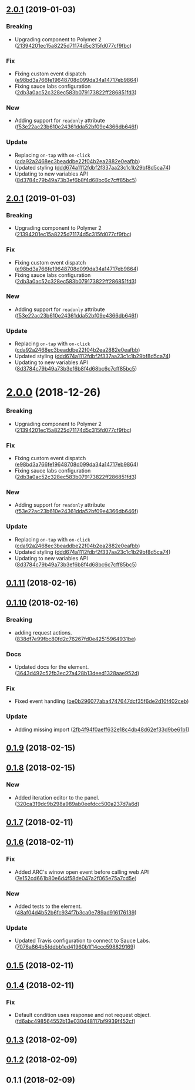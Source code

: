 <a name="2.0.1"></a>
## [2.0.1](https://github.com/advanced-rest-client/request-actions-panel/compare/0.1.10...2.0.1) (2019-01-03)


### Breaking

* Upgrading component to Polymer 2 ([21394201ec15a8225d71174d5c315fd077cf9fbc](https://github.com/advanced-rest-client/request-actions-panel/commit/21394201ec15a8225d71174d5c315fd077cf9fbc))

### Fix

* Fixing custom event dispatch ([e98bd3a766fe19648708d099da34a14717eb9864](https://github.com/advanced-rest-client/request-actions-panel/commit/e98bd3a766fe19648708d099da34a14717eb9864))
* Fixing sauce labs configuration ([2db3a0ac52c328ec583b079173822ff286851fd3](https://github.com/advanced-rest-client/request-actions-panel/commit/2db3a0ac52c328ec583b079173822ff286851fd3))

### New

* Adding support for `readonly` attribute ([f53e22ac23b610e24361dda52bf09e4366db646f](https://github.com/advanced-rest-client/request-actions-panel/commit/f53e22ac23b610e24361dda52bf09e4366db646f))

### Update

* Replacing `on-tap` with `on-click` ([cda92a2468ec3beaddbe22f04b2ea2882e0eafbb](https://github.com/advanced-rest-client/request-actions-panel/commit/cda92a2468ec3beaddbe22f04b2ea2882e0eafbb))
* Updated styling ([ddd674a1112fdbf2f337aa23c1c1b29bf8d5ca74](https://github.com/advanced-rest-client/request-actions-panel/commit/ddd674a1112fdbf2f337aa23c1c1b29bf8d5ca74))
* Updating to new variables API ([8d3784c79b49a73b3ef6b8f4d68bc6c7cff85bc5](https://github.com/advanced-rest-client/request-actions-panel/commit/8d3784c79b49a73b3ef6b8f4d68bc6c7cff85bc5))



<a name="2.0.1"></a>
## [2.0.1](https://github.com/advanced-rest-client/request-actions-panel/compare/0.1.10...2.0.1) (2019-01-03)


### Breaking

* Upgrading component to Polymer 2 ([21394201ec15a8225d71174d5c315fd077cf9fbc](https://github.com/advanced-rest-client/request-actions-panel/commit/21394201ec15a8225d71174d5c315fd077cf9fbc))

### Fix

* Fixing custom event dispatch ([e98bd3a766fe19648708d099da34a14717eb9864](https://github.com/advanced-rest-client/request-actions-panel/commit/e98bd3a766fe19648708d099da34a14717eb9864))
* Fixing sauce labs configuration ([2db3a0ac52c328ec583b079173822ff286851fd3](https://github.com/advanced-rest-client/request-actions-panel/commit/2db3a0ac52c328ec583b079173822ff286851fd3))

### New

* Adding support for `readonly` attribute ([f53e22ac23b610e24361dda52bf09e4366db646f](https://github.com/advanced-rest-client/request-actions-panel/commit/f53e22ac23b610e24361dda52bf09e4366db646f))

### Update

* Replacing `on-tap` with `on-click` ([cda92a2468ec3beaddbe22f04b2ea2882e0eafbb](https://github.com/advanced-rest-client/request-actions-panel/commit/cda92a2468ec3beaddbe22f04b2ea2882e0eafbb))
* Updated styling ([ddd674a1112fdbf2f337aa23c1c1b29bf8d5ca74](https://github.com/advanced-rest-client/request-actions-panel/commit/ddd674a1112fdbf2f337aa23c1c1b29bf8d5ca74))
* Updating to new variables API ([8d3784c79b49a73b3ef6b8f4d68bc6c7cff85bc5](https://github.com/advanced-rest-client/request-actions-panel/commit/8d3784c79b49a73b3ef6b8f4d68bc6c7cff85bc5))



<a name="2.0.0"></a>
# [2.0.0](https://github.com/advanced-rest-client/request-actions-panel/compare/0.1.10...2.0.0) (2018-12-26)


### Breaking

* Upgrading component to Polymer 2 ([21394201ec15a8225d71174d5c315fd077cf9fbc](https://github.com/advanced-rest-client/request-actions-panel/commit/21394201ec15a8225d71174d5c315fd077cf9fbc))

### Fix

* Fixing custom event dispatch ([e98bd3a766fe19648708d099da34a14717eb9864](https://github.com/advanced-rest-client/request-actions-panel/commit/e98bd3a766fe19648708d099da34a14717eb9864))
* Fixing sauce labs configuration ([2db3a0ac52c328ec583b079173822ff286851fd3](https://github.com/advanced-rest-client/request-actions-panel/commit/2db3a0ac52c328ec583b079173822ff286851fd3))

### New

* Adding support for `readonly` attribute ([f53e22ac23b610e24361dda52bf09e4366db646f](https://github.com/advanced-rest-client/request-actions-panel/commit/f53e22ac23b610e24361dda52bf09e4366db646f))

### Update

* Replacing `on-tap` with `on-click` ([cda92a2468ec3beaddbe22f04b2ea2882e0eafbb](https://github.com/advanced-rest-client/request-actions-panel/commit/cda92a2468ec3beaddbe22f04b2ea2882e0eafbb))
* Updated styling ([ddd674a1112fdbf2f337aa23c1c1b29bf8d5ca74](https://github.com/advanced-rest-client/request-actions-panel/commit/ddd674a1112fdbf2f337aa23c1c1b29bf8d5ca74))
* Updating to new variables API ([8d3784c79b49a73b3ef6b8f4d68bc6c7cff85bc5](https://github.com/advanced-rest-client/request-actions-panel/commit/8d3784c79b49a73b3ef6b8f4d68bc6c7cff85bc5))



<a name="0.1.11"></a>
## [0.1.11](https://github.com/advanced-rest-client/request-actions-panel/compare/0.1.10...0.1.11) (2018-02-16)




<a name="0.1.10"></a>
## [0.1.10](https://github.com/advanced-rest-client/request-actions-panel/compare/0.1.9...0.1.10) (2018-02-16)


### Breaking

* adding request actions. ([838df7e99fbc80fd2c76267fd0e42515964931be](https://github.com/advanced-rest-client/request-actions-panel/commit/838df7e99fbc80fd2c76267fd0e42515964931be))

### Docs

* Updated docs for the element. ([3643d492c52fb3ec27a428b13deed1328aae952d](https://github.com/advanced-rest-client/request-actions-panel/commit/3643d492c52fb3ec27a428b13deed1328aae952d))

### Fix

* Fixed event handling ([be0b296077aba4747647dcf35f6de2d10f402ceb](https://github.com/advanced-rest-client/request-actions-panel/commit/be0b296077aba4747647dcf35f6de2d10f402ceb))

### Update

* Adding missing import ([2fb4f94f0aeff632e18c4db48d62ef33d9be61b1](https://github.com/advanced-rest-client/request-actions-panel/commit/2fb4f94f0aeff632e18c4db48d62ef33d9be61b1))



<a name="0.1.9"></a>
## [0.1.9](https://github.com/advanced-rest-client/request-actions-panel/compare/0.1.8...0.1.9) (2018-02-15)




<a name="0.1.8"></a>
## [0.1.8](https://github.com/advanced-rest-client/request-actions-panel/compare/0.1.7...0.1.8) (2018-02-15)


### New

* Added iteration editor to the panel. ([320ca319dc9b298a989ab0eefdcc500a237d7a6d](https://github.com/advanced-rest-client/request-actions-panel/commit/320ca319dc9b298a989ab0eefdcc500a237d7a6d))



<a name="0.1.7"></a>
## [0.1.7](https://github.com/advanced-rest-client/request-actions-panel/compare/0.1.6...0.1.7) (2018-02-11)




<a name="0.1.6"></a>
## [0.1.6](https://github.com/advanced-rest-client/request-actions-panel/compare/0.1.5...0.1.6) (2018-02-11)


### Fix

* Added ARC's winow open event before calling web API ([7e152cd661b80e6d4f58de047a2f065e75a7cd5e](https://github.com/advanced-rest-client/request-actions-panel/commit/7e152cd661b80e6d4f58de047a2f065e75a7cd5e))

### New

* Added tests to the element. ([48af04d4b52b6fc934f7b3ca0e789ad916176139](https://github.com/advanced-rest-client/request-actions-panel/commit/48af04d4b52b6fc934f7b3ca0e789ad916176139))

### Update

* Updated Travis configuration to connect to Sauce Labs. ([7076a864b5fddbb1ed41960b1f14ccc598829169](https://github.com/advanced-rest-client/request-actions-panel/commit/7076a864b5fddbb1ed41960b1f14ccc598829169))



<a name="0.1.5"></a>
## [0.1.5](https://github.com/advanced-rest-client/request-actions-panel/compare/0.1.4...0.1.5) (2018-02-11)




<a name="0.1.4"></a>
## [0.1.4](https://github.com/advanced-rest-client/request-actions-panel/compare/0.1.3...0.1.4) (2018-02-11)


### Fix

* Default condition uses response and not request object. ([fd6abc498564552b13e030d48117bf9939f452cf](https://github.com/advanced-rest-client/request-actions-panel/commit/fd6abc498564552b13e030d48117bf9939f452cf))



<a name="0.1.3"></a>
## [0.1.3](https://github.com/advanced-rest-client/request-actions-panel/compare/0.1.2...0.1.3) (2018-02-09)




<a name="0.1.2"></a>
## [0.1.2](https://github.com/advanced-rest-client/request-actions-panel/compare/0.1.1...0.1.2) (2018-02-09)




<a name="0.1.1"></a>
## 0.1.1 (2018-02-09)




